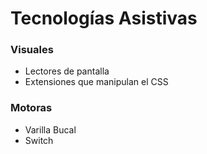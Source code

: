 # Tecnologías Asistivas

### Visuales

* Lectores de pantalla
* Extensiones que manipulan el CSS

### Motoras

* Varilla Bucal
* Switch



